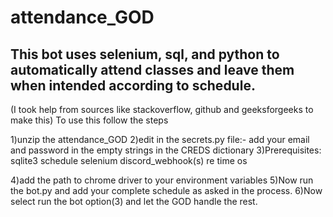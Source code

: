 # attendance_GOD
This bot uses selenium, sql, and python to automatically attend classes and leave them when intended according to schedule.
-----------
(I took help from sources like stackoverflow, github and geeksforgeeks to make this)
To use this follow the steps

1)unzip the attendance_GOD 
2)edit in the secrets.py file:- add your email and password in the empty strings in the CREDS dictionary
3)Prerequisites:
sqlite3
schedule
selenium
discord_webhook(s)
re
time
os

4)add the path to chrome driver to your environment variables
5)Now run the bot.py and add your complete schedule as asked in the process.
6)Now select run the bot option(3) and let the GOD handle the rest.
